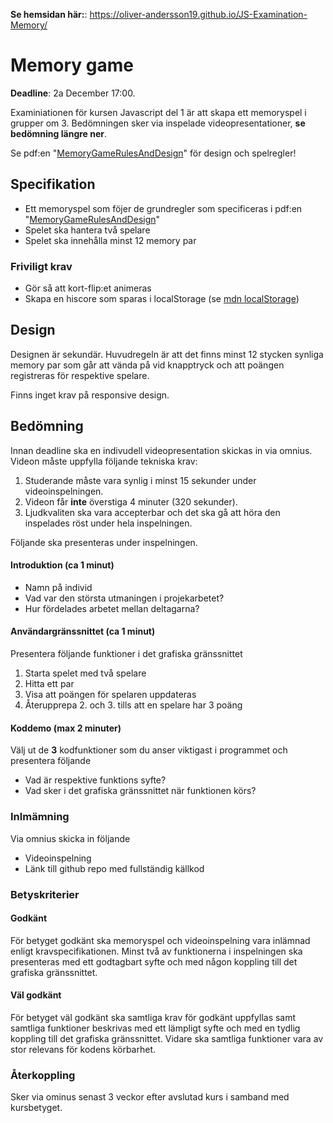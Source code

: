 **Se hemsidan här:**: https://oliver-andersson19.github.io/JS-Examination-Memory/

# Memory game

**Deadline**: 2a December 17:00.

Examiniationen för kursen Javascript del 1 är att skapa ett memoryspel i grupper om 3. Bedömningen sker via inspelade videopresentationer, **se bedömning längre ner**.

Se pdf:en "[MemoryGameRulesAndDesign](MemoryGameRulesAndDesign.pdf)" för design och spelregler!

## Specifikation

- Ett memoryspel som föjer de grundregler som specificeras i pdf:en "[MemoryGameRulesAndDesign](MemoryGameRulesAndDesign.pdf)"
- Spelet ska hantera två spelare
- Spelet ska innehålla minst 12 memory par

### Friviligt krav

- Gör så att kort-flip:et animeras
- Skapa en hiscore som sparas i localStorage (se [mdn localStorage](https://developer.mozilla.org/en-US/docs/Web/API/Window/localStorage))

## Design

Designen är sekundär. Huvudregeln är att det finns minst 12 stycken synliga memory par som går att vända på vid knapptryck och att poängen registreras för respektive spelare.

Finns inget krav på responsive design.

## Bedömning

Innan deadline ska en indivudell videopresentation skickas in via omnius. Videon måste uppfylla följande tekniska krav:

1. Studerande måste vara synlig i minst 15 sekunder under videoinspelningen.
2. Videon får **inte** överstiga 4 minuter (320 sekunder).
3. Ljudkvaliten ska vara accepterbar och det ska gå att höra den inspelades röst under hela inspelningen.

Följande ska presenteras under inspelningen.

#### Introduktion (ca 1 minut)

- Namn på individ
- Vad var den största utmaningen i projekarbetet?
- Hur fördelades arbetet mellan deltagarna?

#### Användargränssnittet (ca 1 minut)

Presentera följande funktioner i det grafiska gränssnittet

1. Starta spelet med två spelare
2. Hitta ett par
3. Visa att poängen för spelaren uppdateras
4. Återupprepa 2. och 3. tills att en spelare har 3 poäng

#### Koddemo (max 2 minuter)

Välj ut de **3** kodfunktioner som du anser viktigast i programmet och presentera följande

- Vad är respektive funktions syfte?
- Vad sker i det grafiska gränssnittet när funktionen körs?

### Inlmämning

Via omnius skicka in följande

- Videoinspelning
- Länk till github repo med fullständig källkod

### Betyskriterier

#### Godkänt

För betyget godkänt ska memoryspel och videoinspelning vara inlämnad enligt kravspecifikationen. Minst två av funktionerna i inspelningen ska presenteras med ett godtagbart syfte och med någon koppling till det grafiska gränssnittet.

#### Väl godkänt

För betyget väl godkänt ska samtliga krav för godkänt uppfyllas samt samtliga funktioner beskrivas med ett lämpligt syfte och med en tydlig koppling till det grafiska gränssnittet. Vidare ska samtliga funktioner vara av stor relevans för kodens körbarhet.

### Återkoppling

Sker via ominus senast 3 veckor efter avslutad kurs i samband med kursbetyget.
